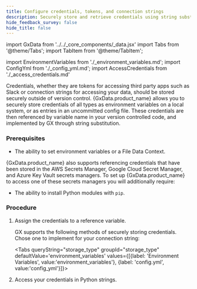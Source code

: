 ```yaml
---
title: Configure credentials, tokens, and connection strings
description: Securely store and retrieve credentials using string substitution and Environment Variables or an uncommitted credentials file.
hide_feedback_survey: false
hide_title: false
---
```


import GxData from '../../_core_components/_data.jsx'
import Tabs from '@theme/Tabs';
import TabItem from '@theme/TabItem';

import EnvironmentVariables from './_environment_variables.md';
import ConfigYml from './_config_yml.md';
import AccessCredentials from './_access_credentials.md'



Credentials, whether they are tokens for accessing third party apps such as Slack or connection strings for accessing your data, should be stored securely outside of version control.  {GxData.product_name} allows you to securely store credentials of all types as environment variables on a local system, or as entries in an uncommitted config file.  These credentials are then referenced by variable name in your version controlled code, and implemented by GX through string substitution.

### Prerequisites

- The ability to set environment variables or a File Data Context.

{GxData.product_name} also supports referencing credentials that have been stored in the AWS Secrets Manager, Google Cloud Secret Manager, and Azure Key Vault secrets managers.  To set up {GxData.product_name} to access one of these secrets managers you will additionally require:

- The ability to install Python modules with `pip`.

### Procedure

1. Assign the credentials to a reference variable.

   GX supports the following methods of securely storing credentials.  Chose one to implement for your connection string:

   <Tabs queryString="storage_type" groupId="storage_type" defaultValue='environment_variables' values={[{label: 'Environment Variables', value:'environment_variables'}, {label: 'config.yml', value:'config_yml'}]}>

   <TabItem value="environment_variables">
      <EnvironmentVariables/>
   </TabItem>

   <TabItem value="config_yml">
      <ConfigYml/>
   </TabItem>

   </Tabs>

2. Access your credentials in Python strings.

   <AccessCredentials/>
